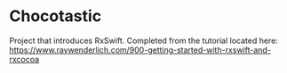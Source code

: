 # Chocotastic
Project that introduces RxSwift. Completed from the tutorial located here: https://www.raywenderlich.com/900-getting-started-with-rxswift-and-rxcocoa
